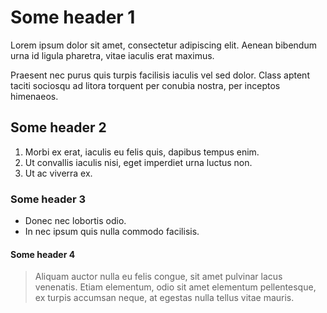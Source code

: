# Some header 1

Lorem ipsum dolor sit amet, consectetur adipiscing elit. Aenean bibendum urna id ligula pharetra, vitae iaculis erat maximus.

Praesent nec purus quis turpis facilisis iaculis vel sed dolor. Class aptent taciti sociosqu ad litora torquent per conubia nostra, per inceptos himenaeos.

## Some header 2

1. Morbi ex erat, iaculis eu felis quis, dapibus tempus enim.
2. Ut convallis iaculis nisi, eget imperdiet urna luctus non.
3. Ut ac viverra ex.

### Some header 3

- Donec nec lobortis odio.
- In nec ipsum quis nulla commodo facilisis.

#### Some header 4

> Aliquam auctor nulla eu felis congue, sit amet pulvinar lacus venenatis. Etiam elementum, odio sit amet elementum pellentesque, ex turpis accumsan neque, at egestas nulla tellus vitae mauris.